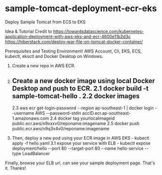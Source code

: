 # sample-tomcat-deployment-ecr-eks
Deploy Sample Tomcat from ECS to EKS

Idea & Tutorial Credit to 
https://towardsdatascience.com/kubernetes-application-deployment-with-aws-eks-and-ecr-4600e11b2d3c
https://hiberstack.com/deploy-war-file-on-tomcat-docker-container/

Prerequisites and Testing Environment! AWS Account, Cli, EKS, ECS, kubectl, eksctl and Docker Desktop on Windows.

1. Create a new repo in AWS ECR.

2. Create a new docker image using local Docker Desktop and push to ECR.
   2.1 docker build -t sample-tomcat-hello .
   2.2 docker images
    ------
   2.3 aws ecr get-login-password --region ap-southeast-1 | docker login --username AWS --password-stdin accID.ecr.ap-southeast-1.amazonaws.com
   2.4 docker tag yourlocalimageid public.ecr.aws/n9xxxv0/reponame:imagename
   2.5 docker push public.ecr.aws/n9q3x4v0/reponame:imagename
   
3. Then, deploy a new pod using your ECR image in AWS EKS - kubectl apply -f hello.yaml 
  3.1 expose your service with ELB - kubectl expose deployment/hello --port 80 --target-port 80 --name hello-service --type LoadBalancer

Finally, browse your ELB url, can see your sample deployment page. That's it. Thanks!
